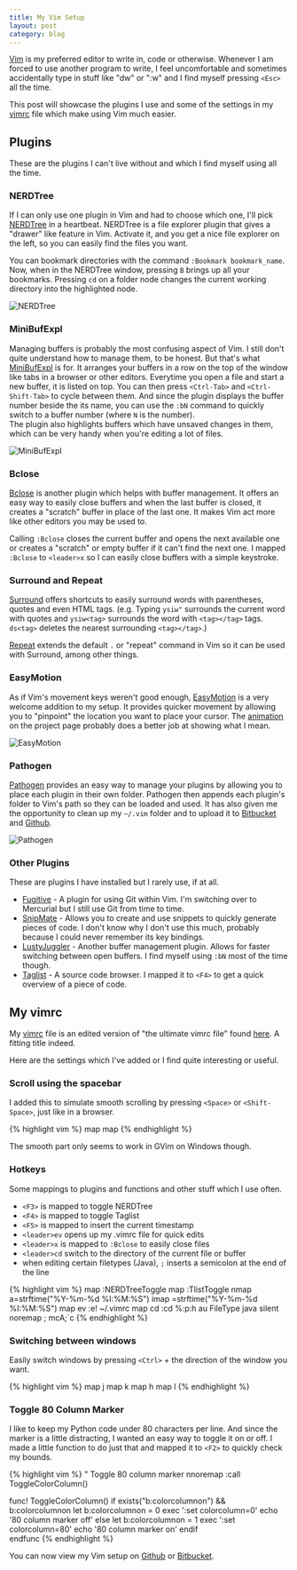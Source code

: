 ```yaml
---
title: My Vim Setup
layout: post
category: blog
---
```


[Vim][] is my preferred editor to write in, code or otherwise. Whenever I am forced to use another program to write, I feel uncomfortable and sometimes accidentally type in stuff like "dw" or ":w" and I find myself pressing `<Esc>` all the time. 

This post will showcase the plugins I use and some of the settings in my [vimrc][] file which make using Vim much easier. 

<h2 id="plugins">Plugins</h2>

These are the plugins I can't live without and which I find myself using all the time. 

### NERDTree ###

If I can only use one plugin in Vim and had to choose which one, I'll pick [NERDTree][] in a heartbeat. NERDTree is a file explorer plugin that gives a "drawer" like feature in Vim. Activate it, and you get a nice file explorer on the left, so you can easily find the files you want. 

You can bookmark directories with the command `:Bookmark bookmark_name`. Now, when in the NERDTree window, pressing `B` brings up all your bookmarks. Pressing `cd` on a folder node changes the current working directory into the highlighted node. 

![NERDTree]({{site.repo}}images{{page.url}}/NERDTree.png)

### MiniBufExpl ###

Managing buffers is probably the most confusing aspect of Vim. I still don't quite understand how to manage them, to be honest. But that's what [MiniBufExpl][] is for. 
It arranges your buffers in a row on the top of the window like tabs in a browser or other editors. 
Everytime you open a file and start a new buffer, it is listed on top. You can then press `<Ctrl-Tab>` and `<Ctrl-Shift-Tab>` to cycle between them. And since the plugin displays the buffer number beside the its name, you can use the `:bN` command to quickly switch to a buffer number (where `N` is the number).  
The plugin also highlights buffers which have unsaved changes in them, which can be very handy when you're editing a lot of files. 

![MiniBufExpl]({{site.repo}}images{{page.url}}/MiniBufExpl.png)

### Bclose ###

[Bclose][] is another plugin which helps with buffer management. It offers an easy way to easily close buffers and when the last buffer is closed, it creates a "scratch" buffer in place of the last one. It makes Vim act more like other editors you may be used to. 

Calling `:Bclose` closes the current buffer and opens the next available one or creates a "scratch" or empty buffer if it can't find the next one. I mapped `:Bclose` to `<leader>x` so I can easily close buffers with a simple keystroke. 

### Surround and Repeat ###

[Surround][] offers shortcuts to easily surround words with parentheses, quotes and even HTML tags. (e.g. Typing `ysiw"` surrounds the current word with quotes and `ysiw<tag>` surrounds the word with `<tag></tag>` tags. `ds<tag>` deletes the nearest surrounding `<tag></tag>`.)

[Repeat][] extends the default `.` or "repeat" command in Vim so it can be used with Surround, among other things. 

### EasyMotion ###

As if Vim's movement keys weren't good enough, [EasyMotion][] is a very welcome addition to my setup. It provides quicker movement by allowing you to "pinpoint" the location you want to place your cursor. The [animation][easymotionanimation] on the project page probably does a better job at showing what I mean. 

![EasyMotion]({{site.repo}}images{{page.url}}/EasyMotion.png)

### Pathogen ###

[Pathogen][] provides an easy way to manage your plugins by allowing you to place each plugin in their own folder. Pathogen then appends each plugin's folder to Vim's path so they can be loaded and used. 
It has also given me the opportunity to clean up my `~/.vim` folder and to upload it to [Bitbucket][hgdotfiles] and [Github][gitdotfiles].

![Pathogen]({{site.repo}}images{{page.url}}/Pathogen.png)

### Other Plugins ###

These are plugins I have installed but I rarely use, if at all. 

- [Fugitive][] - A plugin for using Git within Vim. I'm switching over to Mercurial but I still use Git from time to time. 
- [SnipMate][] - Allows you to create and use snippets to quickly generate pieces of code. I don't know why I don't use this much, probably because I could never remember its key bindings. 
- [LustyJuggler][] - Another buffer management plugin. Allows for faster switching between open buffers. I find myself using `:bN` most of the time though. 
- [Taglist][] - A source code browser. I mapped it to `<F4>` to get a quick overview of a piece of code. 


<h2 id="vimrc">My vimrc</h2>

My [vimrc][] file is an edited version of "the ultimate vimrc file" found [here](http://amix.dk/vim/vimrc.html). A fitting title indeed.

Here are the settings which I've added or I find quite interesting or useful.

### Scroll using the spacebar ###

I added this to simulate smooth scrolling by pressing `<Space>` or `<Shift-Space>`, just like in a browser. 

{% highlight vim %}
map <S-Space> <C-Y><C-Y><C-Y><C-Y><C-Y><C-Y><C-Y><C-Y><C-Y><C-Y><C-Y>
map <Space> <C-E><C-E><C-E><C-E><C-E><C-E><C-E><C-E><C-E><C-E><C-E>
{% endhighlight %}

The smooth part only seems to work in GVim on Windows though. 

### Hotkeys ###

Some mappings to plugins and functions and other stuff which I use often. 

- `<F3>` is mapped to toggle NERDTree
- `<F4>` is mapped to toggle Taglist
- `<F5>` is mapped to insert the current timestamp
- `<leader>ev` opens up my .vimrc file for quick edits
- `<leader>x` is mapped to `:Bclose` to easily close files
- `<leader>cd` switch to the directory of the current file or buffer
- when editing certain filetypes (Java), `;` inserts a semicolon at the end of the line 

{% highlight vim %}
map <F3> :NERDTreeToggle<CR><CR>
map <F4> :TlistToggle<CR><CR>
nmap <F5> a<C-R>=strftime("%Y-%m-%d %I:%M:%S")<CR><Esc>
imap <F5> <C-R>=strftime("%Y-%m-%d %I:%M:%S")<CR>
map <leader>ev :e! ~/.vimrc<cr>
map <leader>cd :cd %:p:h<cr>
au FileType java silent noremap ; <Esc>mcA;<Esc>`c
{% endhighlight %}

### Switching between windows ###

Easily switch windows by pressing `<Ctrl>` + the direction of the window you want. 

{% highlight vim %}
map <C-j> <C-W>j
map <C-k> <C-W>k
map <C-h> <C-W>h
map <C-l> <C-W>l
{% endhighlight %}

### Toggle 80 Column Marker ###
I like to keep my Python code under 80 characters per line. And since the marker is a little distracting, I wanted an easy way to toggle it on or off.
I made a little function to do just that and mapped it to `<F2>` to quickly check my bounds.

{% highlight vim %}
" Toggle 80 column marker
nnoremap <F2> :call ToggleColorColumn()<CR>

func! ToggleColorColumn()
	if exists("b:colorcolumnon") && b:colorcolumnon
		let b:colorcolumnon = 0
		exec ':set colorcolumn=0'
		echo '80 column marker off'
	else
		let b:colorcolumnon = 1
		exec ':set colorcolumn=80'
		echo '80 column marker on'
	endif	
endfunc
{% endhighlight %}

You can now view my Vim setup on [Github][gitdotfiles] or [Bitbucket][hgdotfiles].

[Vim]: http://www.vim.org
[NERDTree]: http://www.vim.org/scripts/script.php?script_id=1658
[MiniBufExpl]: https://github.com/fholgado/minibufexpl.vim
[Bclose]: http://vim.wikia.com/wiki/Deleting_a_buffer_without_closing_the_window#Script
[Surround]: http://www.vim.org/scripts/script.php?script_id=1697
[surrounddocs]: https://github.com/tpope/vim-surround/blob/master/doc/surround.txt
[Repeat]: http://www.vim.org/scripts/script.php?script_id=2136
[Fugitive]: http://www.vim.org/scripts/script.php?script_id=2975
[SnipMate]: http://www.vim.org/scripts/script.php?script_id=2540
[LustyJuggler]: http://www.vim.org/scripts/script.php?script_id=2050
[Taglist]: http://www.vim.org/scripts/script.php?script_id=273
[vimrc]: {{site.url}}/media/uploads/vim/vimrc.html
[EasyMotion]: https://github.com/Lokaltog/vim-easymotion
[easymotionanimation]: https://d3nwyuy0nl342s.cloudfront.net/img/311e2034c078b3d7a53497020cda7b3bedda249d/687474703a2f2f6f6935342e74696e797069632e636f6d2f3279797365666d2e6a7067
[Pathogen]: http://www.vim.org/scripts/script.php?script_id=2332
[hgdotfiles]: https://bitbucket.org/john2x/dotfiles
[gitdotfiles]: https://github.com/john2x/dotfiles

